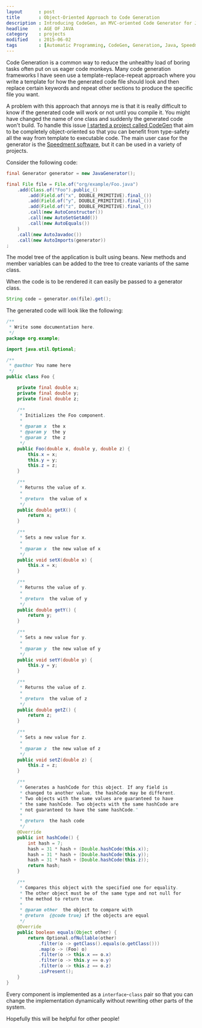 ```yaml
---
layout      : post
title       : Object-Oriented Approach to Code Generation
description : Introducing CodeGen, an MVC-oriented Code Generator for Java
headline    : AGE OF JAVA
category    : projects
modified    : 2015-06-02
tags        : [Automatic Programming, CodeGen, Generation, Java, Speedment]
---
```


Code Generation is a common way to reduce the unhealthy load of boring tasks often put on us eager code monkeys. Many code generation frameworks I have seen use a template-replace-repeat approach where you write a template for how the generated code file should look and then replace certain keywords and repeat other sections to produce the specific file you want.

A problem with this approach that annoys me is that it is really difficult to know if the generated code will work or not until you compile it. You might have changed the name of one class and suddenly the generated code won't build. To handle this issue [I started a project called CodeGen](https://github.com/Pyknic/CodeGen) that aim to be completely object-oriented so that you can benefit from type-safety all the way from template to executable code. The main user case for the generator is the [Speedment software](https://github.com/speedment/speedment), but it can be used in a variety of projects.

Consider the following code:

```java
final Generator generator = new JavaGenerator();

final File file = File.of("org/example/Foo.java")
    .add(Class.of("Foo").public_()
        .add(Field.of("x", DOUBLE_PRIMITIVE).final_())
        .add(Field.of("y", DOUBLE_PRIMITIVE).final_())
        .add(Field.of("z", DOUBLE_PRIMITIVE).final_())
        .call(new AutoConstructor())
        .call(new AutoSetGetAdd())
        .call(new AutoEquals())
    )
    .call(new AutoJavadoc())
    .call(new AutoImports(generator))
;
```

The model tree of the application is built using beans. New methods and member variables can be added to the tree to create variants of the same class.

When the code is to be rendered it can easily be passed to a generator class.

```java
String code = generator.on(file).get();
```

The generated code will look like the following:

```java
/**
 * Write some documentation here.
 */
package org.example;

import java.util.Optional;

/**
 * @author You name here
 */
public class Foo {

    private final double x;
    private final double y;
    private final double z;

    /**
     * Initializes the Foo component.
     *
     * @param x  the x
     * @param y  the y
     * @param z  the z
     */
    public Foo(double x, double y, double z) {
        this.x = x;
        this.y = y;
        this.z = z;
    }

    /**
     * Returns the value of x.
     *
     * @return  the value of x
     */
    public double getX() {
        return x;
    }

    /**
     * Sets a new value for x.
     *
     * @param x  the new value of x
     */
    public void setX(double x) {
        this.x = x;
    }

    /**
     * Returns the value of y.
     *
     * @return  the value of y
     */
    public double getY() {
        return y;
    }

    /**
     * Sets a new value for y.
     *
     * @param y  the new value of y
     */
    public void setY(double y) {
        this.y = y;
    }

    /**
     * Returns the value of z.
     *
     * @return  the value of z
     */
    public double getZ() {
        return z;
    }

    /**
     * Sets a new value for z.
     *
     * @param z  the new value of z
     */
    public void setZ(double z) {
        this.z = z;
    }

    /**
     * Generates a hashCode for this object. If any field is
     * changed to another value, the hashCode may be different.
     * Two objects with the same values are guaranteed to have
     * the same hashCode. Two objects with the same hashCode are
     * not guaranteed to have the same hashCode."
     *
     * @return  the hash code
     */
    @Override
    public int hashCode() {
        int hash = 7;
        hash = 31 * hash + (Double.hashCode(this.x));
        hash = 31 * hash + (Double.hashCode(this.y));
        hash = 31 * hash + (Double.hashCode(this.z));
        return hash;
    }

    /**
     * Compares this object with the specified one for equality.
     * The other object must be of the same type and not null for
     * the method to return true.
     *
     * @param other  the object to compare with
     * @return  {@code true} if the objects are equal
     */
    @Override
    public boolean equals(Object other) {
        return Optional.ofNullable(other)
            .filter(o -> getClass().equals(o.getClass()))
            .map(o -> (Foo) o)
            .filter(o -> this.x == o.x)
            .filter(o -> this.y == o.y)
            .filter(o -> this.z == o.z)
            .isPresent();
    }
} 
```

Every component is implemented as a `interface`-`class` pair so that you can change the implementation dynamically without rewriting other parts of the system.

Hopefully this will be helpful for other people!
